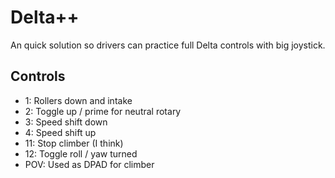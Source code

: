 # Delta++

An quick solution so drivers can practice full Delta controls with big joystick.

## Controls

- 1: Rollers down and intake
- 2: Toggle up / prime for neutral rotary
- 3: Speed shift down
- 4: Speed shift up
- 11: Stop climber (I think)
- 12: Toggle roll / yaw turned
- POV: Used as DPAD for climber
